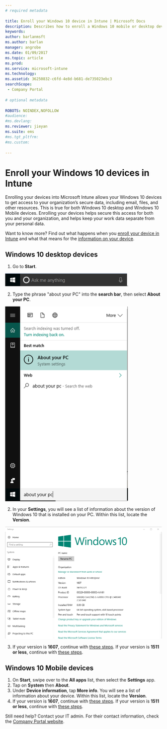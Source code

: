 ```yaml
---
# required metadata

title: Enroll your Windows 10 device in Intune | Microsoft Docs
description: Describes how to enroll a Windows 10 mobile or desktop device in Intune
keywords:
author: barlanmsft
ms.author: barlan
manager: angrobe
ms.date: 01/09/2017
ms.topic: article
ms.prod:
ms.service: microsoft-intune
ms.technology:
ms.assetid: 36250832-c6fd-4e8d-b681-de735023ebc3
searchScope:
 - Company Portal

# optional metadata

ROBOTS: NOINDEX,NOFOLLOW 
#audience:
#ms.devlang:
ms.reviewer: jieyan
ms.suite: ems
#ms.tgt_pltfrm:
#ms.custom:

---
```



# Enroll your Windows 10 devices in Intune

Enrolling your devices into Microsoft Intune allows your Windows 10 devices to get access to your organization’s secure data, including email, files, and other resources. This is true for both Windows 10 desktop and Windows 10 Mobile devices. Enrolling your devices helps secure this access for both you and your organization, and helps keep your work data separate from your personal data.

Want to know more? Find out what happens when you [enroll your device in Intune](what-happens-if-you-install-the-company-portal-app-and-enroll-your-device-in-intune-windows.md) and what that means for the [information on your device](what-can-your-it-administrator-see-when-you-enroll-your-device-in-intune-windows.md).

## Windows 10 desktop devices
1.	Go to __Start__.

 ![Windows Start Menu](../media/windows-start-menu.png).

2. Type the phrase "about your PC" into the __search bar__, then select __About your PC__.

 ![search settings for about your pc](../media/searching_for_about_your_pc.png)

2.	In your __Settings__, you will see a list of information about the version of Windows 10 that is installed on your PC. Within this list, locate the __Version__.

 ![Windows 10 Desktop About Your PC](../media/settings_about_pc.png)

3.	If your version is __1607__, continue with [these steps](enroll-your-w10-device-access-work-or-school.md). If your version is __1511 or less__, continue with [these steps](enroll-your-w10-device-your-account.md).

## Windows 10 Mobile devices

1.	On __Start__, swipe over to the __All apps__ list, then select the __Settings__ app.
2.	Tap on __System__ then __About__.
3.	Under __Device information__, tap __More info__. You will see a list of information about your device. Within this list, locate the __Version__.
4.	If your version is __1607__, continue with [these steps](enroll-your-w10-device-access-work-or-school.md). If your version is __1511 or less__, continue with [these steps](enroll-your-w10-device-your-account.md).

Still need help? Contact your IT admin. For their contact information, check the [Company Portal website](http://portal.manage.microsoft.com).
